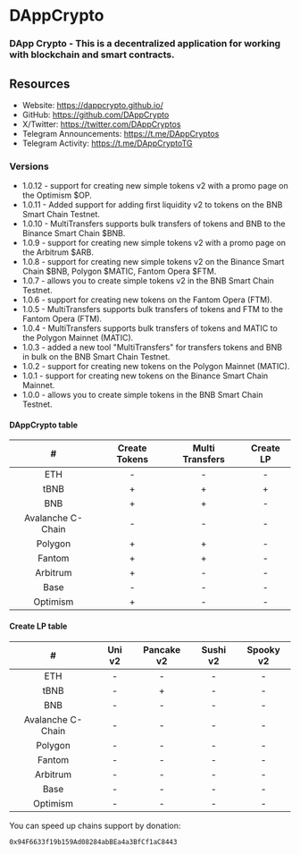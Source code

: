 # DAppCrypto

### DApp Crypto - This is a decentralized application for working with blockchain and smart contracts.

## Resources

- Website: https://dappcrypto.github.io/
- GitHub: https://github.com/DAppCrypto
- X/Twitter: https://twitter.com/DAppCryptos
- Telegram Announcements: https://t.me/DAppCryptos
- Telegram Activity: https://t.me/DAppCryptoTG

### Versions
- 1.0.12 - support for creating new simple tokens v2 with a promo page on the Optimism $OP.
- 1.0.11 - Added support for adding first liquidity v2 to tokens on the BNB Smart Chain Testnet. 
- 1.0.10 - MultiTransfers supports bulk transfers of tokens and BNB to the Binance Smart Chain $BNB.
- 1.0.9 - support for creating new simple tokens v2 with a promo page on the Arbitrum $ARB.
- 1.0.8 - support for creating new simple tokens v2 on the Binance Smart Chain $BNB, Polygon $MATIC, Fantom Opera $FTM.
- 1.0.7 - allows you to create simple tokens v2 in the BNB Smart Chain Testnet.
- 1.0.6 - support for creating new tokens on the Fantom Opera (FTM).
- 1.0.5 - MultiTransfers supports bulk transfers of tokens and FTM to the Fantom Opera (FTM).
- 1.0.4 - MultiTransfers supports bulk transfers of tokens and MATIC to the Polygon Mainnet (MATIC).
- 1.0.3 - added a new tool "MultiTransfers" for transfers tokens and BNB in bulk on the BNB Smart Chain Testnet.
- 1.0.2 - support for creating new tokens on the Polygon Mainnet (MATIC).
- 1.0.1 - support for creating new tokens on the Binance Smart Chain Mainnet.
- 1.0.0 - allows you to create simple tokens in the BNB Smart Chain Testnet.

#### DAppCrypto table

| # | Create Tokens | Multi Transfers | Create LP |
| :-----: | :-----: | :-----: | :-----: |
| ETH | - | - | - |
| tBNB | + | + | + |
| BNB | + | + | - |
| Avalanche C-Chain | - | - | - |
| Polygon | + | + | - |
| Fantom | + | + | - |
| Arbitrum | + | - | - |
| Base | - | - | - |
| Optimism | + | - | - |


#### Create LP table

| # | Uni v2 | Pancake v2 | Sushi v2 | Spooky v2 |
| :-----: | :-----: | :-----: | :-----: | :-----: |
| ETH | - | - | - | - |
| tBNB | - | + | - | - |
| BNB | - | - | - | - |
| Avalanche C-Chain | - | - | - | - |
| Polygon | - | - | - | - |
| Fantom | - | - | - | - |
| Arbitrum | - | - | - | - |
| Base | - | - | - | - |
| Optimism | - | - | - | - |

You can speed up chains support by donation:
```
0x94F6633f19b159Ad08284abBEa4a3BfCf1aC8443
```




